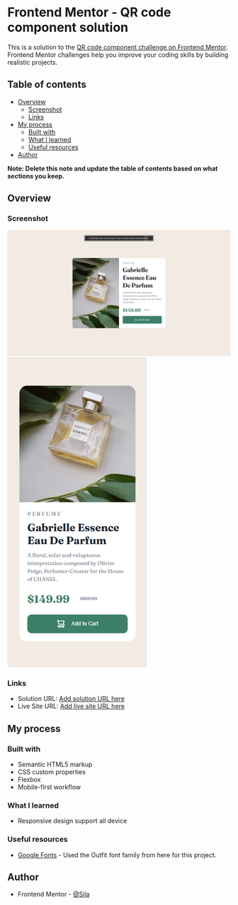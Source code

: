# Frontend Mentor - QR code component solution

This is a solution to the [QR code component challenge on Frontend Mentor](https://www.frontendmentor.io/challenges/qr-code-component-iux_sIO_H). Frontend Mentor challenges help you improve your coding skills by building realistic projects.

## Table of contents

-   [Overview](#overview)
    -   [Screenshot](#screenshot)
    -   [Links](#links)
-   [My process](#my-process)
    -   [Built with](#built-with)
    -   [What I learned](#what-i-learned)
    -   [Useful resources](#useful-resources)
-   [Author](#author)

**Note: Delete this note and update the table of contents based on what sections you keep.**

## Overview

### Screenshot

![Screenshot](./images/desktop.png)
![Screenshot](./images/mobile.png)

### Links

-   Solution URL: [Add solution URL here](https://github.com/Douzhebag/ForTrainee.git)
-   Live Site URL: [Add live site URL here](https://douzhebag.github.io/ForTrainee/Exercise-9-product-preview-responsive-main/)

## My process

### Built with

-   Semantic HTML5 markup
-   CSS custom properties
-   Flexbox
-   Mobile-first workflow

### What I learned

-   Responsive design support all device

### Useful resources

-   [Google Fonts](https://fonts.google.com/) - Used the Outfit font family from here for this project.

## Author

-   Frontend Mentor - [@Sila](https://www.frontendmentor.io/profile/sila255058142)
